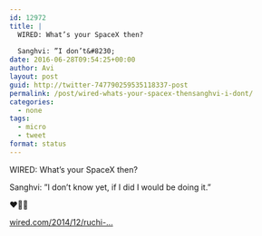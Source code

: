 ```yaml
---
id: 12972
title: |
  WIRED: What’s your SpaceX then?
  
  Sanghvi: ”I don’t&#8230;
date: 2016-06-28T09:54:25+00:00
author: Avi
layout: post
guid: http://twitter-747790259535118337-post
permalink: /post/wired-whats-your-spacex-thensanghvi-i-dont/
categories:
  - none
tags:
  - micro
  - tweet
format: status
---
```

WIRED: What’s your SpaceX then?

Sanghvi: ”I don’t know yet, if I did I would be doing it.”

❤️💪🤘

[wired.com/2014/12/ruchi-…](http://www.wired.com/2014/12/ruchi-qa/)